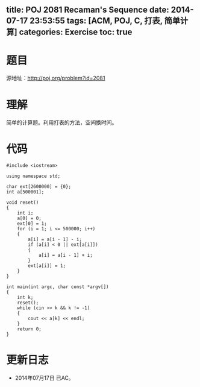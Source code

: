 ﻿title: POJ 2081 Recaman's Sequence
date: 2014-07-17 23:53:55
tags: [ACM, POJ, C, 打表, 简单计算]
categories: Exercise
toc: true
---
# 题目
源地址：http://poj.org/problem?id=2081

# 理解
简单的计算题。利用打表的方法，空间换时间。

<!-- more -->

# 代码
```
#include <iostream>

using namespace std;

char ext[2600000] = {0};
int a[500001];

void reset()
{
    int i;
    a[0] = 0;
    ext[0] = 1;
    for (i = 1; i <= 500000; i++)
    {
        a[i] = a[i - 1] - i;
        if (a[i] < 0 || ext[a[i]])
        {
            a[i] = a[i - 1] + i;
        }
        ext[a[i]] = 1;
    }
}

int main(int argc, char const *argv[])
{
    int k;
    reset();
    while (cin >> k && k != -1)
    {
        cout << a[k] << endl;
    }
    return 0;
}
```

# 更新日志
- 2014年07月17日 已AC。